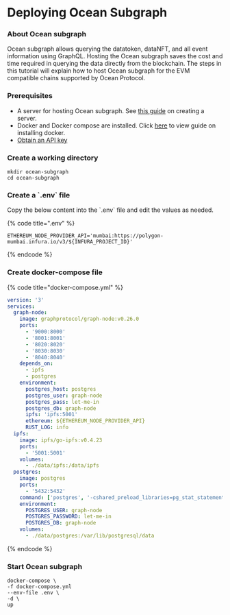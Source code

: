 # Deploying Ocean Subgraph

### About Ocean subgraph

Ocean subgraph allows querying the datatoken, dataNFT, and all event information using GraphQL. Hosting the Ocean subgraph saves the cost and time required in querying the data directly from the blockchain. The steps in this tutorial will explain how to host Ocean subgraph for the EVM compatible chains supported by Ocean Protocol.

### Prerequisites

* A server for hosting Ocean subgraph. See [this guide](setup-server.md) on creating a server.
* Docker and Docker compose are installed. Click [here](https://docs.docker.com/engine/install/) to view guide on installing docker.
* [Obtain an API key](../using-ocean-libraries/configuration.md#obtaining-api-key-for-ethereum-node-provider)

### Create a working directory

```
mkdir ocean-subgraph
cd ocean-subgraph
```

### Create a \`.env\` file

Copy the below content into the \`.env\` file and edit the values as needed.

{% code title=".env" %}
```
ETHEREUM_NODE_PROVIDER_API='mumbai:https://polygon-mumbai.infura.io/v3/${INFURA_PROJECT_ID}'
```
{% endcode %}

### Create docker-compose file

{% code title="docker-compose.yml" %}
```yaml
version: '3'
services:
  graph-node:
    image: graphprotocol/graph-node:v0.26.0
    ports:
      - '9000:8000'
      - '8001:8001'
      - '8020:8020'
      - '8030:8030'
      - '8040:8040'
    depends_on:
      - ipfs
      - postgres
    environment:
      postgres_host: postgres
      postgres_user: graph-node
      postgres_pass: let-me-in
      postgres_db: graph-node
      ipfs: 'ipfs:5001'
      ethereum: ${ETHEREUM_NODE_PROVIDER_API}
      RUST_LOG: info
  ipfs:
    image: ipfs/go-ipfs:v0.4.23
    ports:
      - '5001:5001'
    volumes:
      - ./data/ipfs:/data/ipfs
  postgres:
    image: postgres
    ports:
      - '5432:5432'
    command: ['postgres', '-cshared_preload_libraries=pg_stat_statements']
    environment:
      POSTGRES_USER: graph-node
      POSTGRES_PASSWORD: let-me-in
      POSTGRES_DB: graph-node
    volumes:
      - ./data/postgres:/var/lib/postgresql/data
```
{% endcode %}

### Start Ocean subgraph

```
docker-compose \
-f docker-compose.yml
--env-file .env \
-d \
up
```
